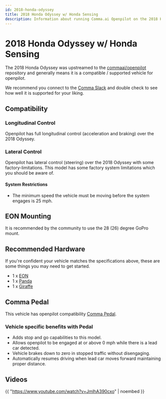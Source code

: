 ```yaml
---
id: 2018-honda-odyssey
title: 2018 Honda Odyssey w/ Honda Sensing
description: Information about running Comma.ai Openpilot on the 2018 Honda Odyssey w/ Honda Sensing
---
```

# 2018 Honda Odyssey w/ Honda Sensing

The 2018 Honda Odyssey was upstreamed to the [commaai/openpilot](https://github.com/commaai/openpilot) repository and generally means it is a compatible / supported vehicle for openpilot.

We recommend you connect to the [Comma Slack](https://slack.comma.ai) and double check to see how well it is supported for your liking.

## Compatibility

### Longitudinal Control

Openpilot has full longitudinal control (acceleration and braking) over the 2018 Odyssey.

### Lateral Control

Openpilot has lateral control (steering) over the 2018 Odyssey with some factory-limitations.
This model has some factory system limitations which you should be aware of.

#### System Restrictions

* The minimum speed the vehicle must be moving before the system engages is 25 mph.

## EON Mounting

It is recommended by the community to use the 28 (26) degree GoPro mount.

## Recommended Hardware

If you're confident your vehicle matches the specifications above, these are some things you may need to get started.

* 1 x [EON](/hardware/eon/)
* 1 x [Panda](/hardware/panda/)
* 1 x [Giraffe](/hardware/giraffe/)

## Comma Pedal

This vehicle has openpilot compatibility [Comma Pedal](/hardware/pedal).

### Vehicle specific benefits with Pedal

* Adds stop and go capabilities to this model.
* Allows openpilot to be engaged at or above 0 mph while there is a lead car detected.
* Vehicle brakes down to zero in stopped traffic without disengaging.
* Automatically resumes driving when lead car moves forward maintaining proper distance.


## Videos

{{ "https://www.youtube.com/watch?v=JmlhA390cxo" | noembed }}


